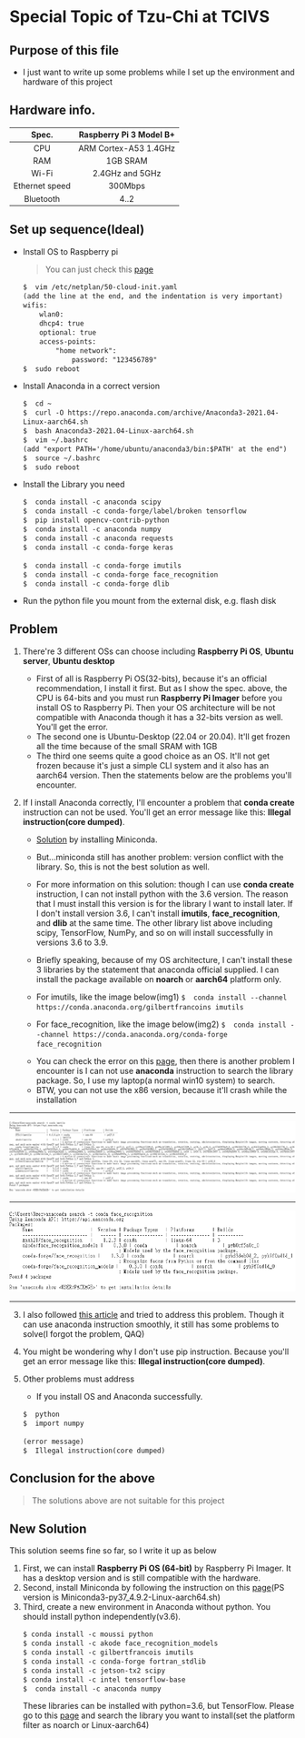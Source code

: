 # Special Topic of Tzu-Chi at TCIVS

## Purpose of this file
+ I just want to write up some problems while I set up the environment and hardware of this project

## Hardware info.
Spec.|Raspberry Pi 3 Model B+
:-------------------------:|:---:
CPU|ARM Cortex-A53 1.4GHz
RAM|1GB SRAM
Wi-Fi|2.4GHz and 5GHz
Ethernet speed|300Mbps
Bluetooth|4..2

## Set up sequence(Ideal)
* Install OS to Raspberry pi
	> You can just check this [page](https://ubuntu.com/tutorials/how-to-install-ubuntu-on-your-raspberry-pi#4-boot-ubuntu-server)
	```
	$  vim /etc/netplan/50-cloud-init.yaml
	(add the line at the end, and the indentation is very important)
	wifis:
		wlan0:
		dhcp4: true
		optional: true
		access-points:
			"home network":
				password: "123456789"
	$  sudo reboot
* Install Anaconda in a correct version
	```
	$  cd ~
	$  curl -O https://repo.anaconda.com/archive/Anaconda3-2021.04-Linux-aarch64.sh
	$  bash Anaconda3-2021.04-Linux-aarch64.sh
	$  vim ~/.bashrc
	(add "export PATH='/home/ubuntu/anaconda3/bin:$PATH' at the end")
	$  source ~/.bashrc
	$  sudo reboot
* Install the Library you need
	```
	$  conda install -c anaconda scipy
	$  conda install -c conda-forge/label/broken tensorflow
	$  pip install opencv-contrib-python
	$  conda install -c anaconda numpy
	$  conda install -c anaconda requests
	$  conda install -c conda-forge keras
	
	$  conda install -c conda-forge imutils
	$  conda install -c conda-forge face_recognition
	$  conda install -c conda-forge dlib
* Run the python file you mount from the external disk, e.g. flash disk

## Problem
1. There're 3 different OSs can choose including **Raspberry Pi OS**, **Ubuntu server**, **Ubuntu desktop**
   + First of all is Raspberry Pi OS(32-bits), because it's an official recommendation, I install it first. But as I show the spec. above, the CPU is 64-bits and you must run **Raspberry Pi Imager** before you install OS to Raspberry Pi. Then your OS architecture will be not compatible with Anaconda though it has a 32-bits  version as well. You'll get the error.
   + The second one is Ubuntu-Desktop (22.04 or 20.04). It'll get frozen all the time because of the small SRAM with 1GB
   + The third one seems quite a good choice as an OS. It'll not get frozen because it's just a simple CLI system and it also has an aarch64 version. Then the statements below are the problems you'll encounter.

2. If I install Anaconda correctly, I'll encounter a problem that **conda create** instruction can not be used. You'll get an error message like this: **Illegal instruction(core dumped)**. 

	* [Solution](https://github.com/conda/conda/issues/10723) by installing Miniconda.

	+ But...miniconda still has another problem: version conflict with the library. So, this is not the best solution as well.

	+ For more information on this solution: though I can use **conda create** instruction, I can not install python with the 3.6 version. The reason that I must install this version is for the library I want to install later. If I don't install version 3.6, I can't install **imutils**, **face_recognition**, and **dlib** at the same time. The other library list above including scipy, TensorFlow, NumPy, and so on will install successfully in versions 3.6 to 3.9.

	+ Briefly speaking, because of my OS architecture, I can't install these 3 libraries by the statement that anaconda official supplied. I can install the package available on **noarch** or **aarch64** platform only.
	+ For imutils, like the image below(img1)
	```$  conda install --channel https://conda.anaconda.org/gilbertfrancoins imutils```
	+ For face_recognition, like the image below(img2)
	```$  conda install --channel https://conda.anaconda.org/conda-forge face_recognition```
	- You can check the error on this [page](https://blog.csdn.net/ksws0292756/article/details/79192268), then there is another problem I encounter is I can not use **anaconda** instruction to search the library package. So, I use my laptop(a normal win10 system) to search.
	* BTW, you can not use the x86 version, because it'll crash while the installation
***

![img1](./error_img/error_1.png)

***

![img1](./error_img/error_2.png)

***

3. I also followed [this article](https://blog.csdn.net/YMWM_/article/details/107022521) and tried to address this problem. Though it can use anaconda instruction smoothly, it still has some problems to solve(I forgot the problem, QAQ)

4. You might be wondering why I don't use pip instruction. Because you'll get an error message like this: **Illegal instruction(core dumped)**.
5. Other problems must address
	* If you install OS and Anaconda successfully.

	```
	$  python
	$  import numpy
	
	(error message)
	$  Illegal instruction(core dumped)
	```

## Conclusion for the above
> The solutions above are not suitable for this project

## New Solution
This solution seems fine so far, so I write it up as below
1. First, we can install **Raspberry Pi OS (64-bit)** by Raspberry Pi Imager. It has a desktop version and is still compatible with the hardware.
2. Second, install Miniconda by following the instruction on this [page](https://blog.csdn.net/mtl1994/article/details/122240677)(PS version is Miniconda3-py37_4.9.2-Linux-aarch64.sh)
3. Third, create a new environment in Anaconda without python. You should install python independently(v3.6).
    ```
    $ conda install -c moussi python
    $ conda install -c akode face_recognition_models
    $ conda install -c gilbertfrancois imutils
    $ conda install -c conda-forge fortran_stdlib
    $ conda install -c jetson-tx2 scipy
    $ conda install -c intel tensorflow-base
	$  conda install -c anaconda numpy
	```
	These libraries can be installed with python=3.6, but TensorFlow.
	Please go to this [page](https://anaconda.org) and search the library you want to install(set the platform filter as noarch or Linux-aarch64)